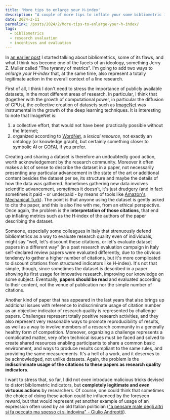 ```yaml
---
title: 'More tips to enlarge your H-index'
description: "A couple of more tips to inflate your some bibliometric indicators..."
date: 2024-2-11
permalink: /posts/2024/2/More-tips-to-enlarge-your-h-index/
tags:
  - bibliometrics
  - research evaluation
  - incentives and evaluation
---
```


In [an earlier post](https://giuseppevizzari.github.io/posts/2023/11/Gaming-101/) I started talking about bibliometrics, some of its flaws, and what I think has become one of the facets of an ideology, something Jerry Z. Muller called "The tyranny of metrics". I'm going to add two ways to _enlarge your H-index_ that, at the same time, also represent a totally legitimate action in the overall context of a line research.

First of all, I think I don't need to stress the importance of publicly available datasets, in the most different areas of research. In particular, I think that (together with the growth of computational power, in particular the diffusion of GPUs), the collective creation of datasets such as [ImageNet](https://www.image-net.org/) was instrumental in the growth of the deep learning techniques. It is interesting to note that ImageNet is:

1. a collective effort, that would not have been practically possible without the Internet;
1. organized according to [WordNet](https://wordnet.princeton.edu/), a _lexical resource_, not exactly an ontology (or knowledge graph), but certainly something closer to symbolic AI or [GOFAI](https://www.cambridge.org/core/books/abs/cambridge-handbook-of-artificial-intelligence/gofai/FCF7D6DD921658FE8AE9F2A2B0FECBDD), if you prefer.

Creating and sharing a dataset is therefore an undoubtedly good action, worth acknowledgement by the research community. Moreover it often makes a lot of sense to describe the dataset in a paper, not necessarily presenting any particular advancement in the state of the art or additional content besides the dataset per se, its structure and maybe the details of how the data was gathered. Sometimes gathering new data involves scientific advancement, sometimes it doesn't, it's just drudgery (and in fact sometimes it paid - or underpaid - by means of tools like [Amazon's Mechanical Turk](https://www.mturk.com/)). The point is that anyone using the dataset is gently asked to cite the paper, and this is also fine with me, from an ethical perspective. Once again, the problem is the __interpretation of those citations__, that end up inflating metrics such as the H-index of the authors of the paper describing the dataset.

Someone, especially some colleagues in Italy that strenuously defend bibliometrics as a way to evaluate research quality even of individuals, might say "well, let's discount these citations, or let's evaluate dataset papers in a different way" (in a past research evaluation campaign in Italy self-declared review papers were evaluated differently, due to the obvious tendency to gather a higher number of citations, but it's more complicated to discount citations from structured indicators like H-index). It's not that simple, though, since sometimes the dataset is described in a paper showing its first usage for innovative research, improving our knowledge on some subject. Eventually, __papers should be read__ and evaluated according to their content, not the venue of publication nor the simple number of citations.

Another kind of paper that has appeared in the last years that also brings up additional issues with reference to indiscriminate usage of citation number as an objective indicator of research quality is represented by challenge papers. Challenges represent totally positive research activities, and they also represent very reasonable ways to promote reproducibility of results, as well as a way to involve members of a research community in a generally healthy form of competition. Moreover, organizing a challenge represents a complicated matter, very often technical issues must be faced and solved to create shared resources enabling participants to share a common basic environment, and ways to produce results compliant to the same rules, and providing the same measurements. It's a hell of a work, and it deserves to be acknowledged, not unlike datasets. Again, the problem is the __indiscriminate usage of the citations to these papers as research quality indicators__.

I want to stress that, so far, I did not even introduce malicious tricks devised to distort bibliometric indicators, but __completely legitimate and even virtuous actions__ by researchers. Of course, one could think that sometimes the choice of doing these action could be influenced by the foreseen reward, but that would represent yet another example of usage of an expression often used by an old Italian politician (["a pensare male degli altri si fa peccato ma spesso ci si indovina" - Giulio Andreotti](https://it.wikiquote.org/wiki/Giulio_Andreotti)).
